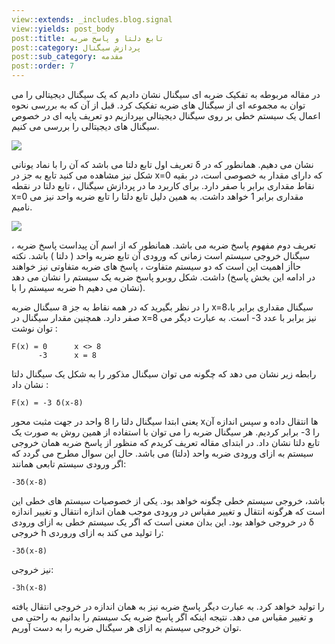 ```yaml
---
view::extends: _includes.blog.signal
view::yields: post_body
post::title: تابع دلتا و پاسخ ضربه
post::category: پردازش سیگنال
post::sub_category: مقدمه
post::order: 7
---
```


در مقاله مربوطه به تفکیک ضربه ای سیگنال نشان دادیم که یک سیگنال دیجیتالی را می توان به مجموعه ای از سیگنال های ضربه تفکیک کرد. قبل از آن که به بررسی نحوه اعمال یک سیستم خطی بر روی سیگنال دیجیتالی بپردازیم دو تعریف پایه ای در خصوص سیگنال های دیجیتالی را بررسی می کنیم.

![](@url('assets/images/signal/delta-function.jpg'))

تعریف اول تابع دلتا می باشد که آن را با نماد یونانی δ نشان می دهیم. همانطور که در شکل نیز مشاهده می کنید تابع به جز در x=0 که دارای مقدار به خصوصی است، در بقیه نقاط مقداری برابر با صفر دارد. برای کاربرد ما در پردازش سیگنال ، تابع دلتا در نقطه x=0 مقداری برابر 1 خواهد داشت. به همین دلیل تابع دلتا را تابع ضربه واحد نیز می نامیم.

![](@url('assets/images/signal/impulse-response.jpg'))

تعریف دوم مفهوم پاسخ ضربه می باشد. همانطور که از اسم آن پیداست پاسخ ضربه ، سیگنال خروجی سیستم است زمانی که ورودی آن تابع ضربه واحد ( دلتا ) باشد. نکته حاأز اهمیت این است که دو سیستم متفاوت ، پاسخ های ضربه متفاوتی نیز خواهند داشت. شکل روبرو پاسخ ضربه یک سیستم را نشان می دهد (در ادامه این بخش پاسخ ضربه سیستم را با  h نشان می دهیم).

سبگنال ضربه a را در نظر بگیرید که در همه نقاط به جز x=8،سیگنال مقداری برابر با صفر دارد. همچنین	 مقدار سیگنال در x=8 نیز برابر با عدد 3- است. به عبارت دیگر می توان نوشت :

```
F(x) = 0      x <> 8
      -3      x = 8
```

رابطه زیر نشان می دهد که چگونه می توان سیگنال مذکور را به شکل یک سیگنال دلتا نشان داد :

```
F(x) = -3 δ(x-8)
```

یعنی ابتدا سیگنال دلتا را 8 واحد در جهت مثبت محور xها انتقال داده و سپس اندازه آن را 3- برابر کردیم. هر سیگنال ضربه را می توان با استفاده از همین روش به صورت یک تابع دلتا نشان داد. در ابتدای مقاله تعریف کریدم که منظور از پاسخ ضربه همان خروجی سیستم به ازای ورودی ضربه واحد (دلتا) می باشد. حال این سوال مطرح می گردد که اگر ورودی سیستم تابعی همانند:

```
-3δ(x-8)
```

باشد، خروجی سیستم خطی چگونه خواهد بود. یکی از خصوصیات سیستم های خطی این است که هرگونه انتقال و تغییر مقیاس در ورودی موجب همان اندازه انتقال و تغییر اندازه در خروجی خواهد بود. این بدان معنی است که اگر یک سیستم خطی به ازای ورودی δ خروجی h را تولید می کند به ازای وروردی:

```
-3δ(x-8)
```

نیز خروجی:

```
-3h(x-8)
```

را تولید خواهد کرد. به عبارت دیگر پاسخ ضربه نیز به همان اندازه در خروجی انتقال یافته و تغییر مقیاس می دهد. نتیجه اینکه اگر پاسخ ضربه یک سیستم را بدانیم به راحتی می توان خروجی سیستم به ازای هر سیگنال ضربه را به دست آوریم.
